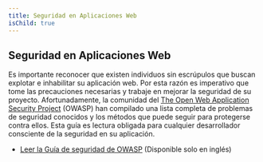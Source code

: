 ```yaml
---
title: Seguridad en Aplicaciones Web
isChild: true
---
```


## Seguridad en Aplicaciones Web

Es importante reconocer que existen individuos sin escrúpulos que buscan explotar e inhabilitar su aplicación web. Por esta razón es imperativo que tome las precauciones necesarias y trabaje en mejorar la seguridad de su proyecto.  Afortunadamente, la comunidad del [The Open Web Application Security Project][1] (OWASP) han compilado una lista completa de problemas de seguridad conocidos y los métodos que puede seguir para protegerse contra ellos. Esta guía es lectura obligada para cualquier desarrollador consciente de la seguridad en su aplicación.

* [Leer la Guía de seguridad de OWASP][2] (Disponible solo en inglés)

[1]: https://www.owasp.org/index.php?title=Main_Page&setlang=es
[2]: https://www.owasp.org/index.php?title=Guide_Table_of_Contents&setlang=es
